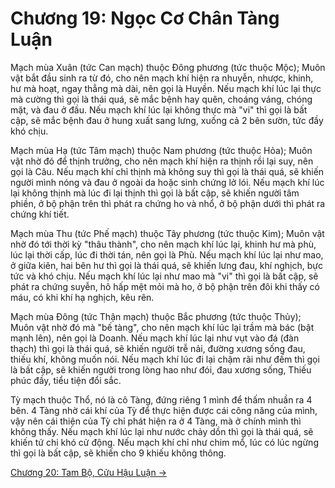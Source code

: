 # Chương 19: Ngọc Cơ Chân Tàng Luận

Mạch mùa Xuân (tức Can mạch) thuộc Đông phương (tức thuộc Mộc); Muôn vật bắt đầu
sinh ra từ đó, cho nên mạch khí hiện ra nhuyễn, nhược, khinh, hư mà hoạt, ngay
thẳng mà dài, nên gọi là Huyền. Nếu mạch khí lúc lại thực mà cường thì gọi là
thái quá, sẽ mắc bệnh hay quên, choáng váng, chóng mặt, và đau ở đầu. Nếu mạch
khí lúc lại không thực mà "vi" thì gọi là bất cập, sẽ mắc bệnh đau ở hung xuất
sang lưng, xuống cả 2 bên sườn, tức đầy khó chịu.

Mạch mùa Hạ (tức Tâm mạch) thuộc Nam phương (tức thuộc Hỏa); Muôn vật nhờ đó để
thịnh trưởng, cho nên mạch khí hiện ra thịnh rồi lại suy, nên gọi là Câu. Nếu
mạch khí chỉ thịnh mà không suy thì gọi là thái quá, sẽ khiến người mình nóng và
đau ở ngoài da hoặc sinh chứng lở lói. Nếu mạch khí lúc lại không thịnh mà lúc đi
lại thịnh thì gọi là bất cập, sẽ khiến người tâm phiền, ở bộ phận trên thì phát
ra chứng ho và nhổ, ở bộ phận dưới thì phát ra chứng khí tiết.

Mạch mùa Thu (tức Phế mạch) thuộc Tây phương (tức thuộc Kim); Muôn vật nhờ đó tới
thời kỳ "thâu thành", cho nên mạch khí lúc lại, khinh hư mà phù, lúc lại thời
cấp, lúc đi thời tán, nên gọi là Phù. Nếu mạch khí lúc lại như mao, ở giữa kiên,
hai bên hư thì gọi là thái quá, sẽ khiến lưng đau, khí nghịch, bực tức và khó
chịu. Nếu mạch khí lúc lại như mao mà "vi" thì gọi là bất cập, sẽ phát ra chứng
suyễn, hô hấp mệt mỏi mà ho, ở bộ phận trên đôi khi thấy có máu, có khi khí hạ
nghịch, kêu rên.

Mạch mùa Đông (tức Thận mạch) thuộc Bắc phương (tức thuộc Thủy); Muôn vật nhờ đó
mà "bế tàng", cho nên mạch khí lúc lại trầm mà bác (bật mạnh lên), nên gọi là
Doanh. Nếu mạch khí lúc lại như vụt vào đá (đàn thạch) thì gọi là thái quá, sẽ
khiến người trễ nải, đường xương sống đau, thiếu khí, không muốn nói. Nếu mạch
khí lúc đi lại chậm rãi như đếm thì gọi là bất cập, sẽ khiến người trong lòng hao
như đói, đau xương sống, Thiếu phúc đầy, tiểu tiện đổi sắc.

Tỳ mạch thuộc Thổ, nó là cô Tàng, đứng riêng 1 mình để thấm nhuần ra 4 bên. 4
Tàng nhờ cái khí của Tỳ để thực hiện được cái công năng của mình, vậy nên cái
thiện của Tỳ chỉ phát hiện ra ở 4 Tàng, mà ở chính mình thì không thấy. Nếu mạch
khí lúc lại như nước chảy dồn thì gọi là thái quá, sẽ khiến tứ chi khó cử động.
Nếu mạch khí chỉ như chim mổ, lúc có lúc ngừng thì gọi là bất cập, sẽ khiến cho
9 khiếu không thông.

[Chương 20: Tam Bộ, Cửu Hậu Luận &rarr;](https://github.com/thaicuc/sach-y-dich/blob/master/contents/20-tam-bo-cuu-hau-luan.md)
